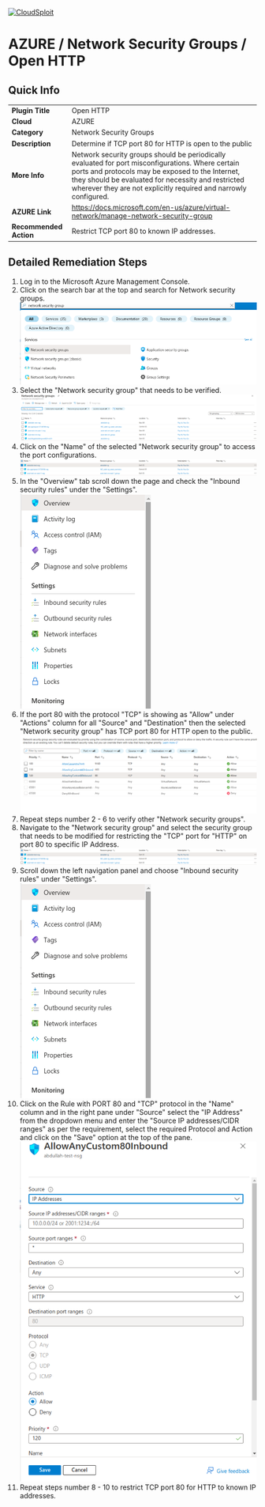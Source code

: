 [![CloudSploit](https://cloudsploit.com/img/logo-new-big-text-100.png "CloudSploit")](https://cloudsploit.com)

# AZURE / Network Security Groups / Open HTTP

## Quick Info

| | |
|-|-|
| **Plugin Title** | Open HTTP |
| **Cloud** | AZURE |
| **Category** | Network Security Groups |
| **Description** | Determine if TCP port 80 for HTTP is open to the public |
| **More Info** | Network security groups should be periodically evaluated for port misconfigurations. Where certain ports and protocols may be exposed to the Internet, they should be evaluated for necessity and restricted wherever they are not explicitly required and narrowly configured. |
| **AZURE Link** | https://docs.microsoft.com/en-us/azure/virtual-network/manage-network-security-group |
| **Recommended Action** | Restrict TCP port 80 to known IP addresses. |

## Detailed Remediation Steps
1. Log in to the Microsoft Azure Management Console.
2. Click on the search bar at the top and search for Network security groups. </br> <img src="/resources/azure/networksecuritygroups/open-http/step2.png"/>
3. Select the "Network security group" that needs to be verified. </br> <img src="/resources/azure/networksecuritygroups/open-http/step3.png"/>
4. Click on the "Name" of the selected "Network security group" to access the port configurations. </br> <img src="/resources/azure/networksecuritygroups/open-http/step4.png"/>
5. In the "Overview" tab scroll down the page and check the "Inbound security rules" under the "Settings". </br> <img src="/resources/azure/networksecuritygroups/open-http/step5.png"/>
6. If the port 80 with the protocol "TCP" is showing as "Allow" under "Actions" column for all "Source" and "Destination" then the selected "Network security group" has TCP port 80 for HTTP open to the public. </br> <img src="/resources/azure/networksecuritygroups/open-http/step6.png"/>
7. Repeat steps number 2 - 6 to verify other "Network security groups". </br>
8. Navigate to the "Network security group" and select the security group that needs to be modified for restricting the "TCP" port for "HTTP" on port 80 to specific IP Address.</br> <img src="/resources/azure/networksecuritygroups/open-http/step8.png"/>
9. Scroll down the left navigation panel and choose "Inbound security rules" under "Settings".</br> <img src="/resources/azure/networksecuritygroups/open-http/step9.png"/>
10. Click on the Rule with PORT 80 and "TCP" protocol in the "Name" column and in the right pane under "Source" select the "IP Address" from the dropdown menu and enter the "Source IP addresses/CIDR ranges" as per the requirement, select the required Protocol and Action and click on the "Save" option at the top of the pane. </br> <img src="/resources/azure/networksecuritygroups/open-http/step10.png"/>
11. Repeat steps number 8 - 10 to restrict TCP port 80 for HTTP to known IP addresses.</br>